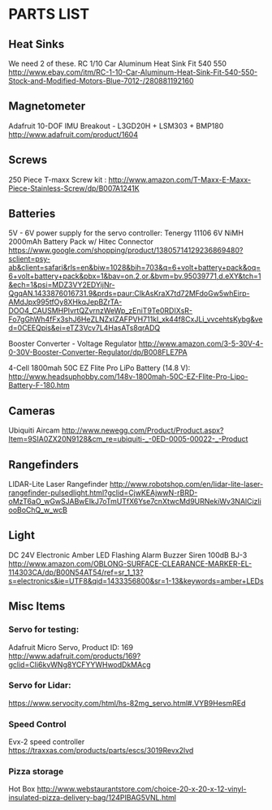 
# PARTS LIST

## Heat Sinks

We need 2 of these.
RC 1/10 Car Aluminum Heat Sink Fit 540 550
http://www.ebay.com/itm/RC-1-10-Car-Aluminum-Heat-Sink-Fit-540-550-Stock-and-Modified-Motors-Blue-7012-/280881192160

## Magnetometer

Adafruit 10-DOF IMU Breakout - L3GD20H + LSM303 + BMP180
http://www.adafruit.com/product/1604

## Screws

250 Piece T-maxx Screw kit :
http://www.amazon.com/T-Maxx-E-Maxx-Piece-Stainless-Screw/dp/B007A1241K

## Batteries

5V - 6V power supply for the servo controller:
Tenergy 11106 6V NiMH 2000mAh Battery Pack w/ Hitec Connector
https://www.google.com/shopping/product/13805714129236869480?sclient=psy-ab&client=safari&rls=en&biw=1028&bih=703&q=6+volt+battery+pack&oq=6+volt+battery+pack&pbx=1&bav=on.2,or.&bvm=bv.95039771,d.eXY&tch=1&ech=1&psi=MDZ3VY2EDYijNr-QgqAN.1433876016731.9&prds=paur:ClkAsKraX7td72MFdoGw5whEirp-AMdJpx995tfOy8XHkqJepBZrTA-DOO4_CAUSMHPIvrtQZvrnzWeWp_zEniT9Te0RDIXsR-Fo7gGhWh4fFx3shJ6HeZLNZxIZAFPVH711kl_xk44f8CxJLi_vvcehtsKybg&ved=0CEEQpis&ei=eTZ3Vcv7L4HasATs8qrADQ

Booster Converter - Voltage Regulator
http://www.amazon.com/3-5-30V-4-0-30V-Booster-Converter-Regulator/dp/B008FLE7PA

4-Cell 1800mah 50C EZ Flite Pro LiPo Battery (14.8 V):
http://www.headsuphobby.com/148v-1800mah-50C-EZ-Flite-Pro-Lipo-Battery-F-180.htm

## Cameras

Ubiquiti Aircam
http://www.newegg.com/Product/Product.aspx?Item=9SIA0ZX20N9128&cm_re=ubiquiti-_-0ED-0005-00022-_-Product

## Rangefinders

LIDAR-Lite Laser Rangefinder
http://www.robotshop.com/en/lidar-lite-laser-rangefinder-pulsedlight.html?gclid=CjwKEAjwwN-rBRD-oMzT6aO_wGwSJABwEIkJ7oTmUTfX6Yse7cnXtwcMd9URNekiWv3NAlCizliooBoChQ_w_wcB

## Light

DC 24V Electronic Amber LED Flashing Alarm Buzzer Siren 100dB BJ-3
http://www.amazon.com/OBLONG-SURFACE-CLEARANCE-MARKER-EL-114303CA/dp/B00N54AT54/ref=sr_1_13?s=electronics&ie=UTF8&qid=1433356800&sr=1-13&keywords=amber+LEDs

## Misc Items

### Servo for testing:
Adafruit Micro Servo, Product ID: 169
http://www.adafruit.com/products/169?gclid=CIi6kvWNg8YCFYYWHwodDkMAcg

### Servo for Lidar:
https://www.servocity.com/html/hs-82mg_servo.html#.VYB9HesmREd

### Speed Control

Evx-2 speed controller
https://traxxas.com/products/parts/escs/3019Revx2lvd

### Pizza storage

Hot Box
http://www.webstaurantstore.com/choice-20-x-20-x-12-vinyl-insulated-pizza-delivery-bag/124PIBAG5VNL.html
